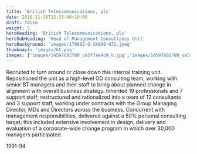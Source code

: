 ```yaml
---
title: 'British Telecommunications, plc'
date: 2018-11-18T12:33:46+10:00
draft: false
weight: 5
heroHeading: 'British Telecommunications, plc'
heroSubHeading: 'Head of Management Consultancy Unit'
heroBackground: 'images/170602-G-XX000-072.jpeg'
thumbnail: 'images/bt.png'
images: ['images/14597682780_ce5f7ae4c9_b.jpg','images/14597682780_ce5f7ae4c9_b.jpg']
---
```


Recruited to turn around or close down this internal training unit.  Repositioned the unit as a high-level OD consulting team, working with senior BT managers and their staff to bring about planned change in alignment with overall business strategy.  Inherited 19 professionals and 7 support staff; restructured and rationalized into a team of 12 consultants and 3 support staff, working under contracts with the Group Managing Director, MDs and Directors across the business.  Concurrent with management responsibilities, delivered against a 50% personal consulting target; this included extensive involvement in design, delivery and evaluation of a corporate-wide change program in which over 30,000 managers participated. 

1991-94
